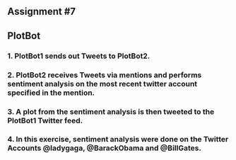 ## Assignment #7
## PlotBot

### 1. PlotBot1 sends out Tweets to PlotBot2.
### 2. PlotBot2 receives Tweets via mentions and performs sentiment analysis on the most recent twitter account specified in the mention.
### 3. A plot from the sentiment analysis is then tweeted to the PlotBot1 Twitter feed.
### 4. In this exercise, sentiment analysis were done on the Twitter Accounts @ladygaga, @BarackObama and @BillGates. 
